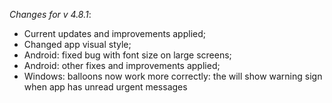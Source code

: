 _Changes for v 4.8.1_:
- Current updates and improvements applied;
- Changed app visual style;
- Android: fixed bug with font size on large screens;
- Android: other fixes and improvements applied;
- Windows: balloons now work more correctly: the will show warning sign when app has unread urgent messages
